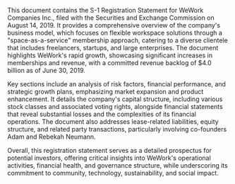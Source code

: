 This document contains the S-1 Registration Statement for WeWork Companies Inc., filed with the Securities and Exchange Commission on August 14, 2019. It provides a comprehensive overview of the company's business model, which focuses on flexible workspace solutions through a "space-as-a-service" membership approach, catering to a diverse clientele that includes freelancers, startups, and large enterprises. The document highlights WeWork's rapid growth, showcasing significant increases in memberships and revenue, with a committed revenue backlog of $4.0 billion as of June 30, 2019.

Key sections include an analysis of risk factors, financial performance, and strategic growth plans, emphasizing market expansion and product enhancement. It details the company's capital structure, including various stock classes and associated voting rights, alongside financial statements that reveal substantial losses and the complexities of its financial operations. The document also addresses lease-related liabilities, equity structure, and related party transactions, particularly involving co-founders Adam and Rebekah Neumann.

Overall, this registration statement serves as a detailed prospectus for potential investors, offering critical insights into WeWork's operational activities, financial health, and governance structure, while underscoring its commitment to community, technology, sustainability, and social impact.